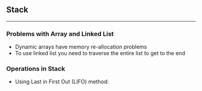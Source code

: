 ## Stack
---
### Problems with Array and Linked List
- Dynamic arrays have memory re-allocation problems
- To use linked list you need to traverse the entire list to get to the end
### Operations in Stack
- Using Last in First Out (LIFO) method: